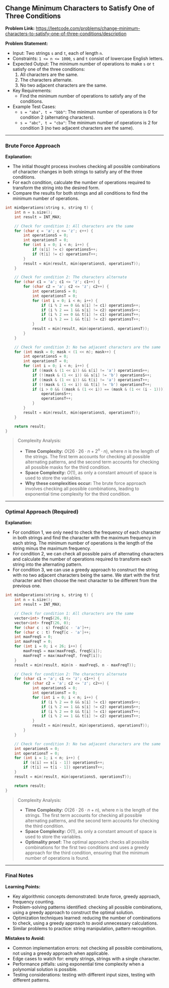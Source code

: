 ## Change Minimum Characters to Satisfy One of Three Conditions

**Problem Link:** https://leetcode.com/problems/change-minimum-characters-to-satisfy-one-of-three-conditions/description

**Problem Statement:**
- Input: Two strings `s` and `t`, each of length `n`.
- Constraints: `1 <= n <= 1000`, `s` and `t` consist of lowercase English letters.
- Expected Output: The minimum number of operations to make `s` or `t` satisfy one of the three conditions:
  1. All characters are the same.
  2. The characters alternate.
  3. No two adjacent characters are the same.
- Key Requirements:
  - Find the minimum number of operations to satisfy any of the conditions.
- Example Test Cases:
  - `s = "aba", t = "bbb"`: The minimum number of operations is 0 for condition 2 (alternating characters).
  - `s = "abc", t = "cba"`: The minimum number of operations is 2 for condition 3 (no two adjacent characters are the same).

---

### Brute Force Approach

**Explanation:**
- The initial thought process involves checking all possible combinations of character changes in both strings to satisfy any of the three conditions.
- For each condition, calculate the number of operations required to transform the string into the desired form.
- Compare the results for both strings and all conditions to find the minimum number of operations.

```cpp
int minOperations(string s, string t) {
    int n = s.size();
    int result = INT_MAX;

    // Check for condition 1: All characters are the same
    for (char c = 'a'; c <= 'z'; c++) {
        int operationsS = 0;
        int operationsT = 0;
        for (int i = 0; i < n; i++) {
            if (s[i] != c) operationsS++;
            if (t[i] != c) operationsT++;
        }
        result = min(result, min(operationsS, operationsT));
    }

    // Check for condition 2: The characters alternate
    for (char c1 = 'a'; c1 <= 'z'; c1++) {
        for (char c2 = 'a'; c2 <= 'z'; c2++) {
            int operationsS = 0;
            int operationsT = 0;
            for (int i = 0; i < n; i++) {
                if (i % 2 == 0 && s[i] != c1) operationsS++;
                if (i % 2 == 1 && s[i] != c2) operationsS++;
                if (i % 2 == 0 && t[i] != c1) operationsT++;
                if (i % 2 == 1 && t[i] != c2) operationsT++;
            }
            result = min(result, min(operationsS, operationsT));
        }
    }

    // Check for condition 3: No two adjacent characters are the same
    for (int mask = 0; mask < (1 << n); mask++) {
        int operationsS = 0;
        int operationsT = 0;
        for (int i = 0; i < n; i++) {
            if ((mask & (1 << i)) && s[i] != 'a') operationsS++;
            if (!(mask & (1 << i)) && s[i] != 'b') operationsS++;
            if ((mask & (1 << i)) && t[i] != 'a') operationsT++;
            if (!(mask & (1 << i)) && t[i] != 'b') operationsT++;
            if (i > 0 && ((mask & (1 << i)) == (mask & (1 << (i - 1))))) {
                operationsS++;
                operationsT++;
            }
        }
        result = min(result, min(operationsS, operationsT));
    }

    return result;
}
```

> Complexity Analysis:
> - **Time Complexity:** $O(26 \cdot 26 \cdot n + 2^n \cdot n)$, where $n$ is the length of the strings. The first term accounts for checking all possible alternating patterns, and the second term accounts for checking all possible masks for the third condition.
> - **Space Complexity:** $O(1)$, as only a constant amount of space is used to store the variables.
> - **Why these complexities occur:** The brute force approach involves checking all possible combinations, leading to exponential time complexity for the third condition.

---

### Optimal Approach (Required)

**Explanation:**
- For condition 1, we only need to check the frequency of each character in both strings and find the character with the maximum frequency in each string. The minimum number of operations is the length of the string minus the maximum frequency.
- For condition 2, we can check all possible pairs of alternating characters and calculate the number of operations required to transform each string into the alternating pattern.
- For condition 3, we can use a greedy approach to construct the string with no two adjacent characters being the same. We start with the first character and then choose the next character to be different from the previous one.

```cpp
int minOperations(string s, string t) {
    int n = s.size();
    int result = INT_MAX;

    // Check for condition 1: All characters are the same
    vector<int> freqS(26, 0);
    vector<int> freqT(26, 0);
    for (char c : s) freqS[c - 'a']++;
    for (char c : t) freqT[c - 'a']++;
    int maxFreqS = 0;
    int maxFreqT = 0;
    for (int i = 0; i < 26; i++) {
        maxFreqS = max(maxFreqS, freqS[i]);
        maxFreqT = max(maxFreqT, freqT[i]);
    }
    result = min(result, min(n - maxFreqS, n - maxFreqT));

    // Check for condition 2: The characters alternate
    for (char c1 = 'a'; c1 <= 'z'; c1++) {
        for (char c2 = 'a'; c2 <= 'z'; c2++) {
            int operationsS = 0;
            int operationsT = 0;
            for (int i = 0; i < n; i++) {
                if (i % 2 == 0 && s[i] != c1) operationsS++;
                if (i % 2 == 1 && s[i] != c2) operationsS++;
                if (i % 2 == 0 && t[i] != c1) operationsT++;
                if (i % 2 == 1 && t[i] != c2) operationsT++;
            }
            result = min(result, min(operationsS, operationsT));
        }
    }

    // Check for condition 3: No two adjacent characters are the same
    int operationsS = 0;
    int operationsT = 0;
    for (int i = 1; i < n; i++) {
        if (s[i] == s[i - 1]) operationsS++;
        if (t[i] == t[i - 1]) operationsT++;
    }
    result = min(result, min(operationsS, operationsT));

    return result;
}
```

> Complexity Analysis:
> - **Time Complexity:** $O(26 \cdot 26 \cdot n + n)$, where $n$ is the length of the strings. The first term accounts for checking all possible alternating patterns, and the second term accounts for checking the third condition.
> - **Space Complexity:** $O(1)$, as only a constant amount of space is used to store the variables.
> - **Optimality proof:** The optimal approach checks all possible combinations for the first two conditions and uses a greedy approach for the third condition, ensuring that the minimum number of operations is found.

---

### Final Notes

**Learning Points:**
- Key algorithmic concepts demonstrated: brute force, greedy approach, frequency counting.
- Problem-solving patterns identified: checking all possible combinations, using a greedy approach to construct the optimal solution.
- Optimization techniques learned: reducing the number of combinations to check, using a greedy approach to avoid unnecessary calculations.
- Similar problems to practice: string manipulation, pattern recognition.

**Mistakes to Avoid:**
- Common implementation errors: not checking all possible combinations, not using a greedy approach when applicable.
- Edge cases to watch for: empty strings, strings with a single character.
- Performance pitfalls: using exponential time complexity when a polynomial solution is possible.
- Testing considerations: testing with different input sizes, testing with different patterns.